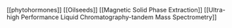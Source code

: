 [[phytohormones]]
[[Oilseeds]]
[[Magnetic Solid Phase Extraction]]
[[Ultra-high Performance Liquid Chromatography-tandem Mass Spectrometry]]
